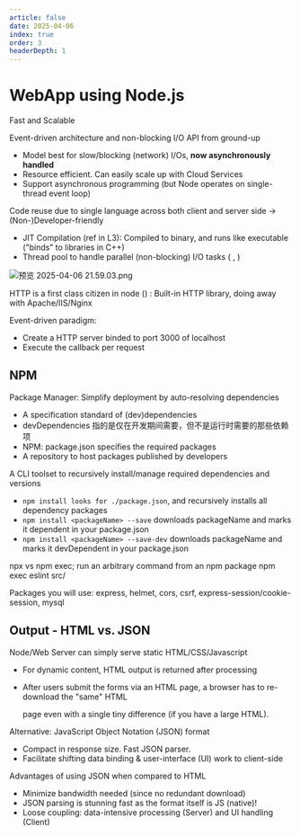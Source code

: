 ```yaml
---
article: false
date: 2025-04-06
index: true
order: 3
headerDepth: 1
---
```


# WebApp using Node.js

Fast and Scalable

Event-driven architecture and non-blocking I/O API from ground-up

- Model best for slow/blocking (network) I/Os, **now asynchronously handled**
- Resource efficient. Can easily scale up with Cloud Services
- Support asynchronous programming (but Node operates on single-thread event loop)

Code reuse due to single language across both client and server side -> (Non-)Developer-friendly

- JIT Compilation (ref in L3): Compiled to binary, and runs like executable ("binds" to libraries in C++)
- Thread pool to handle parallel (non-blocking) I/O tasks ( , )

![预览 2025-04-06 21.59.03.png](https://pic.hanjiaming.com.cn/2025/04/06/d1d607f42917f.png)

HTTP is a first class citizen in node () : Built-in HTTP library, doing away with Apache/IIS/Nginx

Event-driven paradigm: 

- Create a HTTP server binded to port 3000 of localhost
- Execute the callback per request

## NPM

Package Manager: Simplify deployment by auto-resolving dependencies

- A specification standard of (dev)dependencies
- devDependencies 指的是仅在开发期间需要，但不是运行时需要的那些依赖项
- NPM: package.json specifies the required packages
- A repository to host packages published by developers

A CLI toolset to recursively install/manage required dependencies and versions

- `npm install looks for ./package.json`, and recursively installs all dependency packages
- `npm install <packageName> --save` downloads packageName and marks it dependent in your package.json
- `npm install <packageName> --save-dev` downloads packageName and marks it devDependent in your package.json

npx vs npm exec; run an arbitrary command from an npm package npm exec eslint src/

Packages you will use: express, helmet, cors, csrf, express-session/cookie-session, mysql

## Output - HTML vs. JSON

Node/Web Server can simply serve static HTML/CSS/Javascript

- For dynamic content, HTML output is returned after processing

- After users submit the forms via an HTML page, a browser has to re-download the "same" HTML

  page even with a single tiny difference (if you have a large HTML).

Alternative: JavaScript Object Notation (JSON) format

- Compact in response size. Fast JSON parser.
- Facilitate shifting data binding & user-interface (UI) work to client-side

Advantages of using JSON when compared to HTML

- Minimize bandwidth needed (since no redundant download)
- JSON parsing is stunning fast as the format itself is JS (native)!
- Loose coupling: data-intensive processing (Server) and UI handling (Client)




















